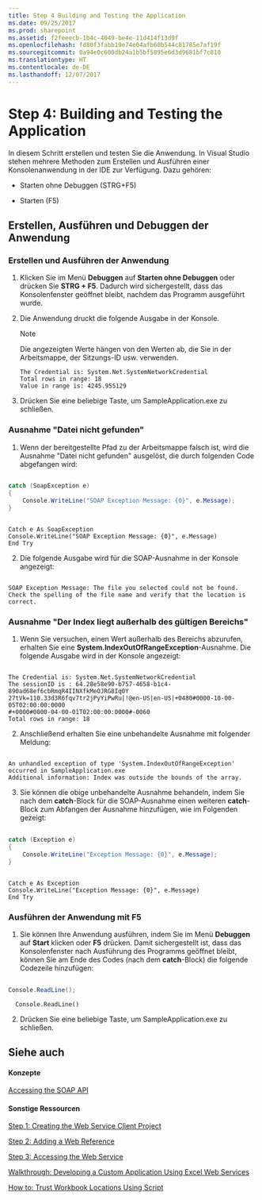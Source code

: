```yaml
---
title: Step 4 Building and Testing the Application
ms.date: 09/25/2017
ms.prod: sharepoint
ms.assetid: f2feeecb-1b4c-4049-be4e-11d414f13d9f
ms.openlocfilehash: fd80f3fabb19e74e04afb60b544c81785e7af19f
ms.sourcegitcommit: 0a94e0c600db24a1b5bf5895e6d3d9681bf7c810
ms.translationtype: HT
ms.contentlocale: de-DE
ms.lasthandoff: 12/07/2017
---
```

# <a name="step-4-building-and-testing-the-application"></a>Step 4: Building and Testing the Application

In diesem Schritt erstellen und testen Sie die Anwendung. In Visual Studio stehen mehrere Methoden zum Erstellen und Ausführen einer Konsolenanwendung in der IDE zur Verfügung. Dazu gehören:
  
    
    


- Starten ohne Debuggen (STRG+F5)
    
  
- Starten (F5)
    
  

## <a name="build-run-and-debug-the-application"></a>Erstellen, Ausführen und Debuggen der Anwendung


### <a name="to-build-and-run-the-application"></a>Erstellen und Ausführen der Anwendung


1. Klicken Sie im Menü **Debuggen** auf **Starten ohne Debuggen** oder drücken Sie **STRG + F5**. Dadurch wird sichergestellt, dass das Konsolenfenster geöffnet bleibt, nachdem das Programm ausgeführt wurde. 
    
  
2. Die Anwendung druckt die folgende Ausgabe in der Konsole.
    
    > [!NOTE]
    > Die angezeigten Werte hängen von den Werten ab, die Sie in der Arbeitsmappe, der Sitzungs-ID usw. verwenden. 

    ```
    The Credential is: System.Net.SystemNetworkCredential
    Total rows in range: 18
    Value in range is: 4245.955129
    ```

3. Drücken Sie eine beliebige Taste, um SampleApplication.exe zu schließen.
    
### <a name="file-not-found-exception"></a>Ausnahme "Datei nicht gefunden"


1. Wenn der bereitgestellte Pfad zu der Arbeitsmappe falsch ist, wird die Ausnahme "Datei nicht gefunden" ausgelöst, die durch folgenden Code abgefangen wird:
    
```cs
  
catch (SoapException e)
{
    Console.WriteLine("SOAP Exception Message: {0}", e.Message);
}
```


```VB.net
  
Catch e As SoapException
Console.WriteLine("SOAP Exception Message: {0}", e.Message)
End Try
```

2. Die folgende Ausgabe wird für die SOAP-Ausnahme in der Konsole angezeigt:
    
```
  
SOAP Exception Message: The file you selected could not be found. Check the spelling of the file name and verify that the location is correct.

```


### <a name="index-out-of-range-exception"></a>Ausnahme "Der Index liegt außerhalb des gültigen Bereichs"


1. Wenn Sie versuchen, einen Wert außerhalb des Bereichs abzurufen, erhalten Sie eine **System.IndexOutOfRangeException**-Ausnahme. Die folgende Ausgabe wird in der Konsole angezeigt:
    
```
  
The Credential is: System.Net.SystemNetworkCredential
The sessionID is : 64.28e58e90-b757-4658-b1c4-890ad68ef6cbRmqR4IINXfkMeOJRG8Iq0Y
27tVk=110.33d3R6fqv7tr2jPyYiPwRu|!@en-US|en-US|+0480#0000-10-00-05T02:00:00:0000
#+0000#0000-04-00-01T02:00:00:0000#-0060
Total rows in range: 18
```

2. Anschließend erhalten Sie eine unbehandelte Ausnahme mit folgender Meldung:
    
```
  
An unhandled exception of type 'System.IndexOutOfRangeException' occurred in SampleApplication.exe
Additional information: Index was outside the bounds of the array.
```

3. Sie können die obige unbehandelte Ausnahme behandeln, indem Sie nach dem **catch**-Block für die SOAP-Ausnahme einen weiteren **catch**-Block zum Abfangen der Ausnahme hinzufügen, wie im Folgenden gezeigt:
    
```cs
  
catch (Exception e)
{
    Console.WriteLine("Exception Message: {0}", e.Message);
}
```


```VB.net
  
Catch e As Exception
Console.WriteLine("Exception Message: {0}", e.Message)
End Try
```


### <a name="to-run-the-application-using-f5"></a>Ausführen der Anwendung mit F5


1. Sie können Ihre Anwendung ausführen, indem Sie im Menü **Debuggen** auf **Start** klicken oder **F5** drücken. Damit sichergestellt ist, dass das Konsolenfenster nach Ausführung des Programms geöffnet bleibt, können Sie am Ende des Codes (nach dem **catch**-Block) die folgende Codezeile hinzufügen:
    
```cs
  
Console.ReadLine();
```


```VB.net
  Console.ReadLine()
```

2. Drücken Sie eine beliebige Taste, um SampleApplication.exe zu schließen.
    
  

## <a name="see-also"></a>Siehe auch


#### <a name="concepts"></a>Konzepte


  
    
    
 [Accessing the SOAP API](accessing-the-soap-api.md)
#### <a name="other-resources"></a>Sonstige Ressourcen


  
    
    
 [Step 1: Creating the Web Service Client Project](step-1-creating-the-web-service-client-project.md)
  
    
    
 [Step 2: Adding a Web Reference](step-2-adding-a-web-reference.md)
  
    
    
 [Step 3: Accessing the Web Service](step-3-accessing-the-web-service.md)
  
    
    
 [Walkthrough: Developing a Custom Application Using Excel Web Services](walkthrough-developing-a-custom-application-using-excel-web-services.md)
  
    
    
 [How to: Trust Workbook Locations Using Script](http://msdn.microsoft.com/library/79ab6ced-7a0c-4275-b852-bb246fc6be57%28Office.15%29.aspx)
